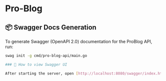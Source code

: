 # Pro-Blog


## 📦 Swagger Docs Generation

To generate Swagger (OpenAPI 2.0) documentation for the ProBlog API, run:

```bash
swag init -g cmd/pro-blog-api/main.go

### 🔗 How to view Swagger UI

After starting the server, open [http://localhost:8080/swagger/index.html](http://localhost:8080/swagger/index.html) in your browser.
